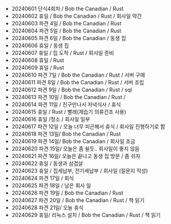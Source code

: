 - 20240601 단식4회차 / Bob the Canadian / Rust
- 20240602 휴일 / Bob the Canadian / Rust / 회사일 약간
- 20240603 파견 4일 / Bob the Canadian / Rust
- 20240604 파견 5일 / Bob the Canadian / Rust
- 20240605 파견 6일 / Bob the Canadian / 동생 집
- 20240606 휴일 / 동생 집
- 20240607 휴일 / 집 도착 / Rust / 회사일 준비
- 20240608 휴일 / Rust
- 20240609 휴일 / Rust
- 20240610 파견 7일 / Bob the Canadian / Rust / 서버 구매
- 20240611 파견 8일 / Bob the Canadian / Rust / 서버 조립
- 20240612 파견 9일 / Bob the Canadian / Rust / sql
- 20240613 파견 10일 / Bob the Canadian / Rust /
- 20240614 파견 11일 / 친구만나서 저녁식사 / 휴식
- 20240615 휴일 / Rust / 빨래(제습기 의류건조 사용)
- 20240616 휴일 /청소 / 회사일 일부
- 20240617 파견 12일 / 오늘 너무 피곤해서 휴식 / 회사일 진행하기로 함
- 20240618 파견 13일/ Bob the Canadian / Rust
- 20240619 파견 14일/ Bob the Canadian / 회사일 조금
- 20240620 파견 15일/ 오늘은 좀 쉴듯.. 회사일이 좋지 않음
- 20240621 파견 16일/ 오늘은 끝나고 동생 집 방문 / 좀 쉬자
- 20240622 휴일 / 동생과 삼겹살
- 20240623 휴일 / 집세납부, 전기세납부 / 회사일 (질문지 작성)
- 20240624 파견 17일 / 회식
- 20240625 파견 18일 / 남은 회사 일
- 20240626 파견 19일 / Bob the Canadian / Rust
- 20240627 파견 20일 / Bob the Canadian / Rust / 책 읽기
- 20240628 파견 21일/ 오늘 휴식
- 20240629 휴일/ 리눅스 설치 / Bob the Canadian / Rust / 책 읽기
